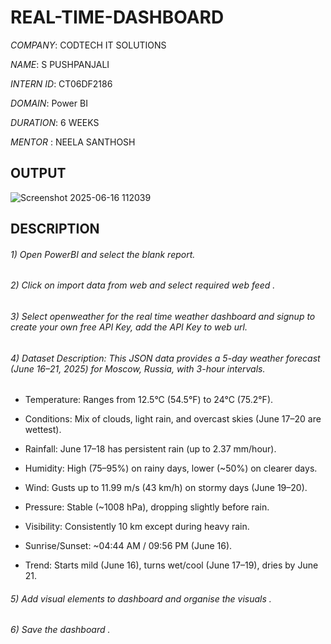 # REAL-TIME-DASHBOARD

*COMPANY*: CODTECH IT SOLUTIONS

*NAME*: S PUSHPANJALI

*INTERN ID*: CT06DF2186

*DOMAIN*: Power BI

*DURATION*: 6 WEEKS

*MENTOR* : NEELA SANTHOSH

## OUTPUT
![Screenshot 2025-06-16 112039](https://github.com/user-attachments/assets/bb5d6b04-aaa5-412c-84b1-ca50378456bc)


## DESCRIPTION

###### 1) Open PowerBI and select the blank report. 

###### 2) Click on import data from web and select required web feed .

###### 3) Select openweather for the real time weather dashboard and signup to create your own free API Key, add the API Key to web url.

###### 4)  Dataset Description: This JSON data provides a 5-day weather forecast (June 16–21, 2025) for Moscow, Russia, with 3-hour intervals.

- Temperature: Ranges from 12.5°C (54.5°F) to 24°C (75.2°F).

- Conditions: Mix of clouds, light rain, and overcast skies (June 17–20 are wettest).

- Rainfall: June 17–18 has persistent rain (up to 2.37 mm/hour).

- Humidity: High (75–95%) on rainy days, lower (~50%) on clearer days.

- Wind: Gusts up to 11.99 m/s (43 km/h) on stormy days (June 19–20).

- Pressure: Stable (~1008 hPa), dropping slightly before rain.

- Visibility: Consistently 10 km except during heavy rain.

- Sunrise/Sunset: ~04:44 AM / 09:56 PM (June 16).

- Trend: Starts mild (June 16), turns wet/cool (June 17–19), dries by June 21.

###### 5) Add visual elements to dashboard and organise the visuals .

###### 6) Save the dashboard .
